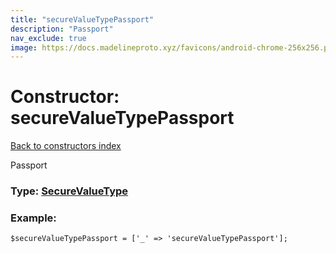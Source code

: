 ```yaml
---
title: "secureValueTypePassport"
description: "Passport"
nav_exclude: true
image: https://docs.madelineproto.xyz/favicons/android-chrome-256x256.png
---
```

# Constructor: secureValueTypePassport  
[Back to constructors index](/API_docs/constructors/index.html)



Passport




### Type: [SecureValueType](/API_docs/types/SecureValueType.html)


### Example:

```
$secureValueTypePassport = ['_' => 'secureValueTypePassport'];
```  
